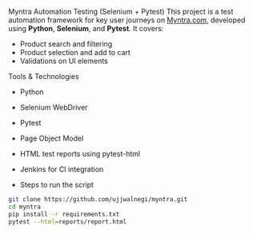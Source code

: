 Myntra Automation Testing (Selenium + Pytest)
This project is a test automation framework for key user journeys on [Myntra.com](https://www.myntra.com), developed using **Python**, **Selenium**, and **Pytest**.
It covers:
- Product search and filtering
- Product selection and add to cart
- Validations on UI elements

Tools & Technologies
- Python
- Selenium WebDriver
- Pytest
- Page Object Model
- HTML test reports using pytest-html
- Jenkins for CI integration

- Steps to run the script
```bash
git clone https://github.com/ujjwalnegi/myntra.git
cd myntra
pip install -r requirements.txt
pytest --html=reports/report.html
